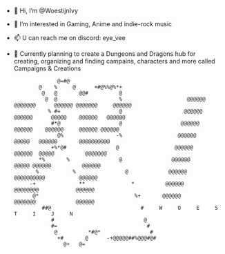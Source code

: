 - 👋 Hi, I’m @WoestijnIvy
- 👀 I’m interested in Gaming, Anime and indie-rock music
- 📫 U can reach me on discord: eye_vee
- 🎲 Currently planning to create a Dungeons and Dragons hub for creating, organizing and finding campains, characters and more called Campaigns & Creations
                                                                                                      
                    @=#@                                                                                   
              @    %     @      +#@%%@%*+                                                                  
               @   @       @@#          @                                                                   
                @  @                    %                     @@@@@@  @@@@@@@      @@@@@@ @@@@@@@     @@@@@@
                 % #=                   @                    @@@@@@   @@@@@@      @@@@@    @@@@@@   @@@@@@ 
                  #*@                   @                   @@@@@@    @@@@@@    @@@@@@     @@@@@@ @@@@@@   
                    @%                 -%                  @@@@@@     @@@@@   @@@@@@       @@@@@@@@@@     
                  +%*@#                @                  @@@@@@     @@@@@@  @@@@@          @@@@@@@        
              *%       %                @                @@@@@@      @@@@@ @@@@@@          @@@@@@        
             %           %                @             @@@@@@       @@@@@@@@@@           @@@@@@          
           -+              **               *          @@@@@@        @@@@@@@@            @@@@@@           
            @*                               %+       @@@@@@        @@@@@@@             @@@@@@            
               ##@                             #     W     O     E     S     T     I     J     N          
                  #                             @                                                          
                  #=                             #                         
                   @          *#@*                #                                                       
                    +#       @      -+@@@@@##%@@@#@#                                                       
                      @+   @=                                                                               
                                                                                                           
                                                                                                         
